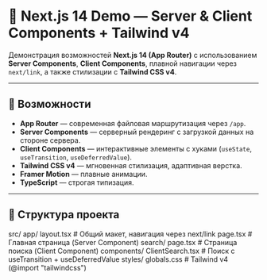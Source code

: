 # 🚀 Next.js 14 Demo — Server & Client Components + Tailwind v4

Демонстрация возможностей **Next.js 14 (App Router)** с использованием **Server Components**, **Client Components**, плавной навигации через `next/link`, а также стилизации с **Tailwind CSS v4**.

---

## 📌 Возможности
- **App Router** — современная файловая маршрутизация через `/app`.
- **Server Components** — серверный рендеринг с загрузкой данных на стороне сервера.
- **Client Components** — интерактивные элементы с хуками (`useState`, `useTransition`, `useDeferredValue`).
- **Tailwind CSS v4** — мгновенная стилизация, адаптивная верстка.
- **Framer Motion** — плавные анимации.
- **TypeScript** — строгая типизация.

---

## 📂 Структура проекта
src/
app/
layout.tsx # Общий макет, навигация через next/link
page.tsx # Главная страница (Server Component)
search/
page.tsx # Страница поиска (Client Component)
components/
ClientSearch.tsx # Поиск с useTransition + useDeferredValue
styles/
globals.css # Tailwind v4 (@import "tailwindcss")